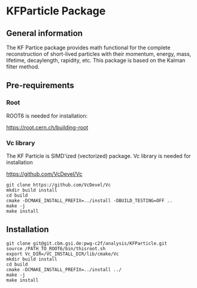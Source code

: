 # KFParticle Package

## General information

The KF Partice package provides math functional for the complete reconstruction of short-lived particles with their momentum, energy, mass, lifetime, decaylength, rapidity, etc.
This package is based on the Kalman filter method.

## Pre-requirements

### Root

ROOT6 is needed for installation:

https://root.cern.ch/building-root

### Vc library

The KF Particle is SIMD'ized (vectorized) package. Vc library is needed for installation

https://github.com/VcDevel/Vc

    git clone https://github.com/VcDevel/Vc
    mkdir build install
    cd build
    cmake -DCMAKE_INSTALL_PREFIX=../install -DBUILD_TESTING=OFF ..
    make -j
    make install
    
## Installation

    git clone git@git.cbm.gsi.de:pwg-c2f/analysis/KFParticle.git
    source /PATH_TO_ROOT6/bin/thisroot.sh
    export Vc_DIR=/VC_INSTALL_DIR/lib/cmake/Vc
    mkdir build install
    cd build
    cmake -DCMAKE_INSTALL_PREFIX=../install ../
    make -j
    make install